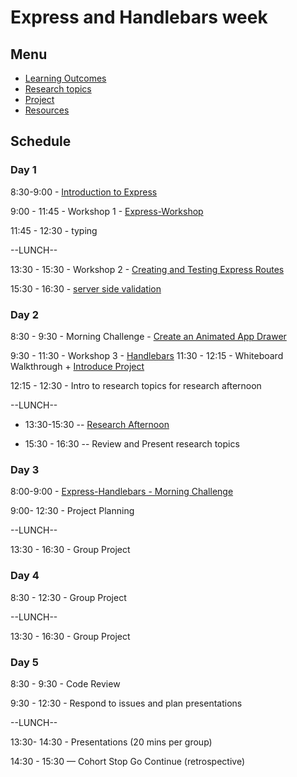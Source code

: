# Express and Handlebars week

## Menu

- [Learning Outcomes](./learning-outcomes.md)
- [Research topics](./research-afternoon.md)
- [Project](./project.md)
- [Resources](./resources)

## Schedule

### Day 1


8:30-9:00 - [Introduction to Express](https://github.com/foundersandcoders/introduction-to-express)

9:00 - 11:45 - Workshop 1 - [Express-Workshop](https://github.com/fack2/express-workshop)

11:45 - 12:30 - typing

--LUNCH--

13:30 - 15:30 - Workshop 2 - [Creating and Testing Express Routes](https://github.com/foundersandcoders/express-and-testing-workshop)

15:30 - 16:30 - [server side validation](https://github.com/shahenazmonia/server-side-validation)

### Day 2

8:30 - 9:30 - Morning Challenge - [Create an Animated App
Drawer](https://github.com/foundersandcoders/morning-challenge-animated-app-drawer)

9:30 - 11:30 - Workshop 3 - [Handlebars](https://github.com/foundersandcoders/express-handlebars-workshop)
11:30 - 12:15 - Whiteboard Walkthrough + [Introduce Project](./project.md)

12:15 - 12:30 - Intro to research topics for research afternoon

--LUNCH--

- 13:30-15:30
  -- [Research Afternoon](./research-afternoon.md)

- 15:30 - 16:30
  -- Review and Present research topics

### Day 3

8:00-9:00 - [Express-Handlebars - Morning Challenge](https://github.com/foundersandcoders/express-handlebars-challenge)

9:00- 12:30 - Project Planning

--LUNCH--

13:30 - 16:30 - Group Project


### Day 4

8:30 - 12:30 - Group Project

--LUNCH--

13:30 - 16:30 - Group Project

### Day 5

8:30 - 9:30 - Code Review

9:30 - 12:30 - Respond to issues and plan presentations

--LUNCH--

13:30- 14:30 -  Presentations (20 mins per group)

14:30 - 15:30 — Cohort Stop Go Continue (retrospective)

